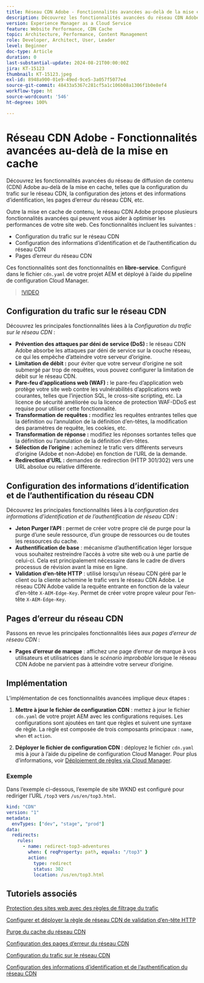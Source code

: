 ```yaml
---
title: Réseau CDN Adobe - Fonctionnalités avancées au-delà de la mise en cache
description: Découvrez les fonctionnalités avancées du réseau CDN Adobe au-delà de la mise en cache, comme la configuration du trafic sur le réseau CDN, la configuration des jetons et des informations d’identification, les pages d’erreur du réseau CDN, etc.
version: Experience Manager as a Cloud Service
feature: Website Performance, CDN Cache
topic: Architecture, Performance, Content Management
role: Developer, Architect, User, Leader
level: Beginner
doc-type: Article
duration: 0
last-substantial-update: 2024-08-21T00:00:00Z
jira: KT-15123
thumbnail: KT-15123.jpeg
exl-id: 8948a900-01e9-49ed-9ce5-3a057f5077e4
source-git-commit: 48433a5367c281cf5a1c106b08a1306f1b0e8ef4
workflow-type: ht
source-wordcount: '546'
ht-degree: 100%

---
```


# Réseau CDN Adobe - Fonctionnalités avancées au-delà de la mise en cache

Découvrez les fonctionnalités avancées du réseau de diffusion de contenu (CDN) Adobe au-delà de la mise en cache, telles que la configuration du trafic sur le réseau CDN, la configuration des jetons et des informations d’identification, les pages d’erreur du réseau CDN, etc.

Outre la mise en cache de contenu, le réseau CDN Adobe propose plusieurs fonctionnalités avancées qui peuvent vous aider à optimiser les performances de votre site web. Ces fonctionnalités incluent les suivantes :

- Configuration du trafic sur le réseau CDN
- Configuration des informations d’identification et de l’authentification du réseau CDN
- Pages d’erreur du réseau CDN

Ces fonctionnalités sont des fonctionnalités en **libre-service**. Configuré dans le fichier `cdn.yaml` de votre projet AEM et déployé à l’aide du pipeline de configuration Cloud Manager.

>[!VIDEO](https://video.tv.adobe.com/v/3433104?quality=12&learn=on)

## Configuration du trafic sur le réseau CDN

Découvrez les principales fonctionnalités liées à la _Configuration du trafic sur le réseau CDN_ :

- **Prévention des attaques par déni de service (DoS) :** le réseau CDN Adobe absorbe les attaques par déni de service sur la couche réseau, ce qui les empêche d’atteindre votre serveur d’origine.
- **Limitation de débit :** pour éviter que votre serveur d’origine ne soit submergé par trop de requêtes, vous pouvez configurer la limitation de débit sur le réseau CDN.
- **Pare-feu d’applications web (WAF) :** le pare-feu d’application web protège votre site web contre les vulnérabilités d’applications web courantes, telles que l’injection SQL, le cross-site scripting, etc. La licence de sécurité améliorée ou la licence de protection WAF-DDoS est requise pour utiliser cette fonctionnalité.
- **Transformation de requêtes :** modifiez les requêtes entrantes telles que la définition ou l’annulation de la définition d’en-têtes, la modification des paramètres de requête, les cookies, etc.
- **Transformation de réponse :** modifiez les réponses sortantes telles que la définition ou l’annulation de la définition d’en-têtes.
- **Sélection de l’origine :** acheminez le trafic vers différents serveurs d’origine (Adobe et non-Adobe) en fonction de l’URL de la demande.
- **Redirection d’URL :** demandes de redirection (HTTP 301/302) vers une URL absolue ou relative différente.

## Configuration des informations d’identification et de l’authentification du réseau CDN

Découvrez les principales fonctionnalités liées à la _configuration des informations d’identification et de l’authentification de réseau CDN_ :

- **Jeton Purger l’API** : permet de créer votre propre clé de purge pour la purge d’une seule ressource, d’un groupe de ressources ou de toutes les ressources du cache.
- **Authentification de base** : mécanisme d’authentification léger lorsque vous souhaitez restreindre l’accès à votre site web ou à une partie de celui-ci. Cela est principalement nécessaire dans le cadre de divers processus de révision avant la mise en ligne.
- **Validation d’en-tête HTTP** : utilisé lorsqu’un réseau CDN géré par le client ou la cliente achemine le trafic vers le réseau CDN Adobe. Le réseau CDN Adobe valide la requête entrante en fonction de la valeur d’en-tête `X-AEM-Edge-Key`. Permet de créer votre propre valeur pour l’en-tête `X-AEM-Edge-Key`.

## Pages d’erreur du réseau CDN

Passons en revue les principales fonctionnalités liées aux _pages d’erreur de réseau CDN_ :

- **Pages d’erreur de marque** : affichez une page d’erreur de marque à vos utilisateurs et utilisatrices dans le _scénario improbable_ lorsque le réseau CDN Adobe ne parvient pas à atteindre votre serveur d’origine.

## Implémentation

L’implémentation de ces fonctionnalités avancées implique deux étapes :

1. **Mettre à jour le fichier de configuration CDN** : mettez à jour le fichier `cdn.yaml` de votre projet AEM avec les configurations requises. Les configurations sont ajoutées en tant que règles et suivent une syntaxe de règle. La règle est composée de trois composants principaux : `name`, `when` et `action`.

2. **Déployer le fichier de configuration CDN** : déployez le fichier `cdn.yaml` mis à jour à l’aide du pipeline de configuration Cloud Manager. Pour plus d’informations, voir [Déploiement de règles via Cloud Manager](https://experienceleague.adobe.com/fr/docs/experience-manager-learn/cloud-service/security/traffic-filter-and-waf-rules/how-to-setup#deploy-rules-through-cloud-manager).

### Exemple

Dans l’exemple ci-dessous, l’exemple de site WKND est configuré pour rediriger l’URL `/top3` vers `/us/en/top3.html`.

```yaml
kind: "CDN"
version: "1"
metadata:
  envTypes: ["dev", "stage", "prod"]
data:
  redirects:
    rules:
      - name: redirect-top3-adventures
        when: { reqProperty: path, equals: "/top3" }
        action:
          type: redirect
          status: 302
          location: /us/en/top3.html
```

## Tutoriels associés

[Protection des sites web avec des règles de filtrage du trafic](https://experienceleague.adobe.com/fr/docs/experience-manager-learn/cloud-service/security/traffic-filter-and-waf-rules/overview)

[Configurer et déployer la règle de réseau CDN de validation d’en-tête HTTP](https://experienceleague.adobe.com/fr/docs/experience-manager-learn/cloud-service/content-delivery/custom-domain-names-with-customer-managed-cdn#configure-and-deploy-http-header-validation-cdn-rule)

[Purge du cache du réseau CDN](https://experienceleague.adobe.com/fr/docs/experience-manager-learn/cloud-service/caching/how-to/purge-cache)

[Configuration des pages d’erreur du réseau CDN](https://experienceleague.adobe.com/fr/docs/experience-manager-learn/cloud-service/content-delivery/custom-error-pages#cdn-error-pages)

[Configuration du trafic sur le réseau CDN](https://experienceleague.adobe.com/fr/docs/experience-manager-cloud-service/content/implementing/content-delivery/cdn-configuring-traffic#client-side-redirectors)

[Configuration des informations d’identification et de l’authentification du réseau CDN](https://experienceleague.adobe.com/fr/docs/experience-manager-cloud-service/content/implementing/content-delivery/cdn-credentials-authentication)

